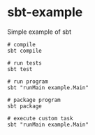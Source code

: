 # sbt-example

Simple example of sbt


```
# compile
sbt compile

# run tests
sbt test

# run program
sbt "runMain example.Main"

# package program
sbt package

# execute custom task
sbt "runMain example.Main"
```